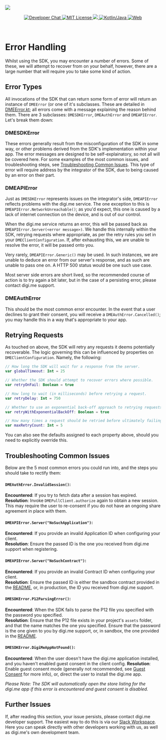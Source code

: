 ![](https://i.imgur.com/zAHoOwe.png)

<p align="center">
    <a href="https://digime-api.slack.com/">
        <img src="https://img.shields.io/badge/chat-slack-blueviolet.svg" alt="Developer Chat">
    </a>
    <a href="LICENSE">
        <img src="https://img.shields.io/badge/license-apache 2.0-blue.svg" alt="MIT License">
    </a>
    <a href="#">
    	<img src="https://img.shields.io/badge/build-passing-brightgreen.svg" 
    </a>
    <a href="https://swift.org">
        <img src="https://img.shields.io/badge/language-kotlin/java-ff69b4.svg" alt="Kotlin/Java">
    </a>
    <a href="https://twitter.com/codevapor">
        <img src="https://img.shields.io/badge/web-digi.me-red.svg" alt="Web">
    </a>
</p>

<br>

# Error Handling

Whilst using the SDK, you may encounter a number of errors. Some of these, we will attempt to recover from on your behalf, however, there are a large number that will require you to take some kind of action.

## Error Types

All invocations of the SDK that can return some form of error will return an instance of `DMEError` (or one of it's subclasses. These are detailed in [DMEError.kt](); all errors come with a message explaining the reason behind them. There are 3 subclasses: `DMESDKError`, `DMEAuthError` and `DMEAPIError`. Let's break them down:

### DMESDKError

These errors generally result from the misconfiguration of the SDK in some way, or other problems derived from the SDK's implementation within your app. The error messages are designed to be self-explainatory, so not all will be covered here. For some examples of the most common issues, and troubleshooting steps, see [Troubleshooting Common Issues](#troubleshooting-common-issues). This type of error will require address by the integrator of the SDK, due to being caused by an error on their part.

### DMEAPIError

Just as `DMESDKError` represents issues on the integrator's side, `DMEAPIError` reflects problems with the digi.me service. The one exception to this is `DMEAPIError.NetworkUnreachable()`; as you'd expect, this one is caused by a lack of internet connection on the device, and is out of our control.

When the digi.me service returns an error, this will be passed back as `DMEAPIError.Server(<error message>)`. We handle this internally within the SDK, retrying requests where appropriate, as per the retry rules you set in your `DMEClientConfiguration`. If, after exhausting this, we are unable to resolve the error, it will be passed onto you.

Very rarely, `DMEAPIError.Generic()` may be used. In such instances, we are unable to deduce an error from our server's response, and as such are unable to pass one on. A HTTP 500 status would be one such use case.

Most server side errors are short lived, so the recommended course of action is to try again a bit later, but in the case of a persisting error, please contact digi.me support.

### DMEAuthError

This should be the most common error encounter. In the event that a user declines to grant their consent, you will receive a `DMEAuthError.Cancelled()`; you may handle this in a way that's appropriate to your app.

## Retrying Requests

As touched on above, the SDK will retry any requests it deems potentially recoverable. The logic governing this can be influenced by properties on `DMEClientConfiguration`. Namely, the following:

```kotlin
// How long the SDK will wait for a response from the server.
var globalTimeout: Int = 25

// Whether the SDK should attempt to recover errors where possible.
var retryOnFail: Boolean = true

// How long to wait (in milliseconds) before retrying a request.
var retryDelay: Int = 750

// Whether to use an exponential back-off approach to retrying requests.
var retryWithExponentialBackOff: Boolean = true

// How many times a request should be retried before ultimately failing.
var maxRetryCount: Int = 5
```
You can also see the defaults assigned to each property above, should you need to explicitly override this.

## Troubleshooting Common Issues

Below are the 5 most common errors you could run into, and the steps you should take to rectify them:

#### `DMEAuthError.InvalidSession()`:

**Encountered**: If you try to fetch data after a session has expired.<br>
**Resolution**: Invoke `DMEPullClient.authorize` again to obtain a new session. This may require the user to re-consent if you do not have an ongoing share agreement in place with them.

#### `DMEAPIError.Server("NoSuchApplication")`:

**Encountered**: If you provide an invalid Application ID when configuring your client.<br>
**Resolution**: Ensure the passed ID is the one you received from digi.me support when registering.

#### `DMEAPIError.Server("NoSuchContract")`:

**Encountered**: If you provide an invalid Contract ID when configuring your client.<br>
**Resolution**: Ensure the passed ID is either the sandbox contract provided in the [README](), or, in production, the ID you received from digi.me support.

#### `DMESDKError.P12ParsingError()`:
**Encountered**: When the SDK fails to parse the P12 file you specified with the password you specified.<br>
**Resolution**: Ensure that the P12 file exists in your project's `assets` folder, and that the name matches the one you specified. Ensure that the password is the one given to you by digi.me support, or, in sandbox, the one provided in the [README]().

#### `DMESDKError.DigiMeAppNotFound()`:
**Encountered**: When the user doesn't have the digi.me application installed, and you haven't enabled guest consent in the client config.
**Resolution**: Enable guest consent mode (generally not recommended, see [Guest Consent]() for more info), or, direct the user to install the digi.me app.

*Please Note: The SDK will automatically open the store listing for the digi.me app if this error is encountered and guest consent is disabled.*

## Further Issues

If, after reading this section, your issue persists, please contact digi.me developer support. The easiest way to do this is via our [Slack Workspace](https://digime-api.slack.com/). Here you can speak directly with other developers working with us, as well as digi.me's own development team.
